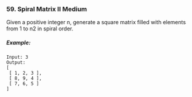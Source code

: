 ### 59. Spiral Matrix II Medium

Given a positive integer n, generate a square matrix filled with elements from 1 to n2 in spiral order.

##### Example:
```$xslt
Input: 3
Output:
[
 [ 1, 2, 3 ],
 [ 8, 9, 4 ],
 [ 7, 6, 5 ]
]
```
